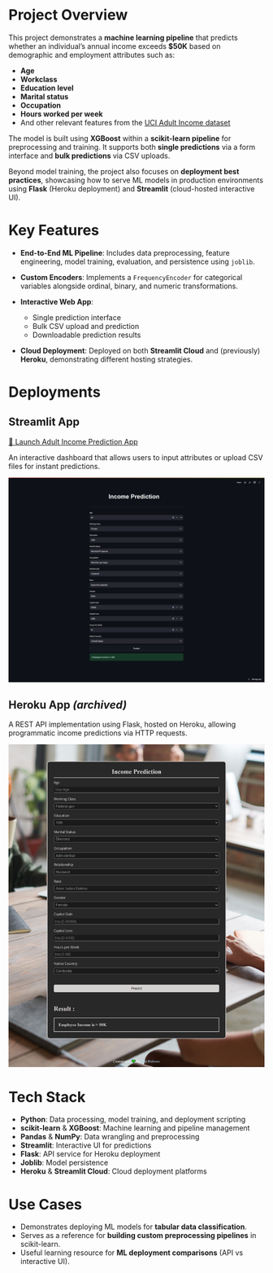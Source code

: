 # **Project Overview**

This project demonstrates a **machine learning pipeline** that predicts whether an individual’s annual income exceeds **\$50K** based on demographic and employment attributes such as:

* **Age**
* **Workclass**
* **Education level**
* **Marital status**
* **Occupation**
* **Hours worked per week**
* And other relevant features from the [UCI Adult Income dataset](https://archive.ics.uci.edu/dataset/2/adult)

The model is built using **XGBoost** within a **scikit-learn pipeline** for preprocessing and training. It supports both **single predictions** via a form interface and **bulk predictions** via CSV uploads.

Beyond model training, the project also focuses on **deployment best practices**, showcasing how to serve ML models in production environments using **Flask** (Heroku deployment) and **Streamlit** (cloud-hosted interactive UI).

# **Key Features**

* **End-to-End ML Pipeline**: Includes data preprocessing, feature engineering, model training, evaluation, and persistence using `joblib`.
* **Custom Encoders**: Implements a `FrequencyEncoder` for categorical variables alongside ordinal, binary, and numeric transformations.
* **Interactive Web App**:

  * Single prediction interface
  * Bulk CSV upload and prediction
  * Downloadable prediction results
* **Cloud Deployment**: Deployed on both **Streamlit Cloud** and (previously) **Heroku**, demonstrating different hosting strategies.

# **Deployments**

## **Streamlit App**

[🔗 Launch Adult Income Prediction App](https://adult-income-prediction.streamlit.app/)

An interactive dashboard that allows users to input attributes or upload CSV files for instant predictions.

![Streamlit Web Page Screenshot](https://raw.githubusercontent.com/azizp128/data-science-projects/refs/heads/main/income-prediction/assets/streamlit-screenshot.png)

## **Heroku App** *(archived)*

A REST API implementation using Flask, hosted on Heroku, allowing programmatic income predictions via HTTP requests.

![Heroku Web Page Screenshot](https://raw.githubusercontent.com/azizp128/data-science-projects/refs/heads/main/income-prediction/assets/heroku-screenshot.png)

# **Tech Stack**

* **Python**: Data processing, model training, and deployment scripting
* **scikit-learn** & **XGBoost**: Machine learning and pipeline management
* **Pandas** & **NumPy**: Data wrangling and preprocessing
* **Streamlit**: Interactive UI for predictions
* **Flask**: API service for Heroku deployment
* **Joblib**: Model persistence
* **Heroku** & **Streamlit Cloud**: Cloud deployment platforms

# **Use Cases**

* Demonstrates deploying ML models for **tabular data classification**.
* Serves as a reference for **building custom preprocessing pipelines** in scikit-learn.
* Useful learning resource for **ML deployment comparisons** (API vs interactive UI).
